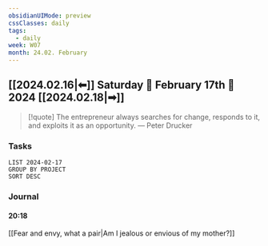 ```yaml
---
obsidianUIMode: preview
cssClasses: daily
tags:
  - daily
week: W07
month: 24.02. February
---
```


## [[2024.02.16|⬅]] Saturday 🔹 February 17th 🔹 2024 [[2024.02.18|➡]]

> [!quote] The entrepreneur always searches for change, responds to it, and exploits it as an opportunity.
> — Peter Drucker

### Tasks

```toggl
LIST 2024-02-17
GROUP BY PROJECT
SORT DESC
```

### Journal

#### 20:18
 
[[Fear and envy, what a pair|Am I jealous or envious of my mother?]]
